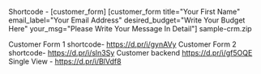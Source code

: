 Shortcode -
[customer_form]
[customer_form title="Your First Name" email_label="Your Email Address" desired_budget="Write Your Budget Here" your_msg="Please Write Your Message In Detail"]
 sample-crm.zip

Customer Form 1 shortcode-  https://d.pr/i/gynAVy
Customer Form 2 shortcode-  https://d.pr/i/sln3Sy
Customer backend https://d.pr/i/gf5OQE
Single View - https://d.pr/i/BlVdf8
